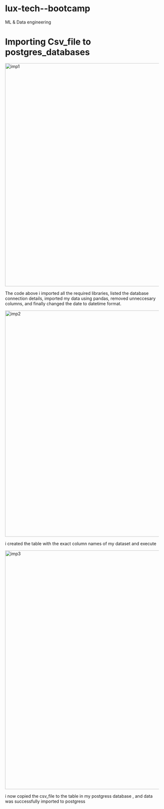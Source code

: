 # lux-tech--bootcamp
ML &amp; Data engineering
# Importing Csv_file to postgres_databases
<img width="730" alt="imp1" src="https://github.com/kariukimary/lux-tech--bootcamp/assets/133002438/49e71778-11d8-4a50-8f16-371a7d1188a0">

The code above i imported all the required libraries, listed the database connection details, imported my data using pandas, removed unneccesary columns, and finally  changed the date to datetime format.

<img width="740" alt="imp2" src="https://github.com/kariukimary/lux-tech--bootcamp/assets/133002438/607f4b76-8be5-44fd-9a50-910c5c2d2e22">

i  created the table  with the exact column names of my dataset and execute

<img width="781" alt="imp3" src="https://github.com/kariukimary/lux-tech--bootcamp/assets/133002438/02b2a594-4d1f-498d-83d2-3c78dd483f57">

i  now copied the csv_file to the table in my  postgress database , and data was successfully imported to postgress
